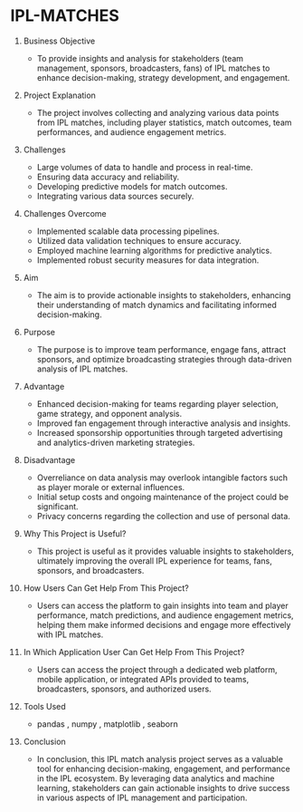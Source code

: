 # IPL-MATCHES


1. Business Objective
   - To provide insights and analysis for stakeholders (team management, sponsors, broadcasters, fans) of IPL matches to enhance decision-making, strategy development, and engagement.

2. Project Explanation
   - The project involves collecting and analyzing various data points from IPL matches, including player statistics, match outcomes, team performances, and audience engagement metrics.

3. Challenges
   - Large volumes of data to handle and process in real-time.
   - Ensuring data accuracy and reliability.
   - Developing predictive models for match outcomes.
   - Integrating various data sources securely.

4. Challenges Overcome
   - Implemented scalable data processing pipelines.
   - Utilized data validation techniques to ensure accuracy.
   - Employed machine learning algorithms for predictive analytics.
   - Implemented robust security measures for data integration.

5. Aim
   - The aim is to provide actionable insights to stakeholders, enhancing their understanding of match dynamics and facilitating informed decision-making.

6. Purpose
   - The purpose is to improve team performance, engage fans, attract sponsors, and optimize broadcasting strategies through data-driven analysis of IPL matches.

7. Advantage
   - Enhanced decision-making for teams regarding player selection, game strategy, and opponent analysis.
   - Improved fan engagement through interactive analysis and insights.
   - Increased sponsorship opportunities through targeted advertising and analytics-driven marketing strategies.

8. Disadvantage
   - Overreliance on data analysis may overlook intangible factors such as player morale or external influences.
   - Initial setup costs and ongoing maintenance of the project could be significant.
   - Privacy concerns regarding the collection and use of personal data.

9. Why This Project is Useful?
   - This project is useful as it provides valuable insights to stakeholders, ultimately improving the overall IPL experience for teams, fans, sponsors, and broadcasters.

10. How Users Can Get Help From This Project?
    - Users can access the platform to gain insights into team and player performance, match predictions, and audience engagement metrics, helping them make informed decisions and engage more effectively with IPL matches.

11. In Which Application User Can Get Help From This Project?
    - Users can access the project through a dedicated web platform, mobile application, or integrated APIs provided to teams, broadcasters, sponsors, and authorized users.

12. Tools Used
    - pandas , numpy , matplotlib , seaborn
13. Conclusion
    - In conclusion, this IPL match analysis project serves as a valuable tool for enhancing decision-making, engagement, and performance in the IPL ecosystem. By leveraging data analytics and machine learning, stakeholders can gain actionable insights to drive success in various aspects of IPL management and participation.
